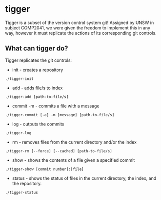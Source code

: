 # tigger

Tigger is a subset of the version control system git!
Assigned by UNSW in subject COMP2041, we were given the freedom to implement this in any way, however it must replicate the actions of its corresponding git controls.

## What can tigger do?

Tigger replicates the git controls:
* init - creates a repository 
```
./tigger-init
```
* add - adds file/s to index
```
./tigger-add [path-to-file/s]
```
* commit -m - commits a file with a message
```
./tigger-commit [-a] -m [message] [path-to-file/s]
```
* log - outputs the commits
```
./tigger-log
```
* rm - removes files from the current directory and/or the index
```
./tigger-rm [--force] [--cached] [path-to-file/s]
```
* show - shows the contents of a file given a specified commit
```
./tigger-show [commit number]:[file]
```
* status - shows the status of files in the current directory, the index, and the repository.
```
./tigger-status 
```

